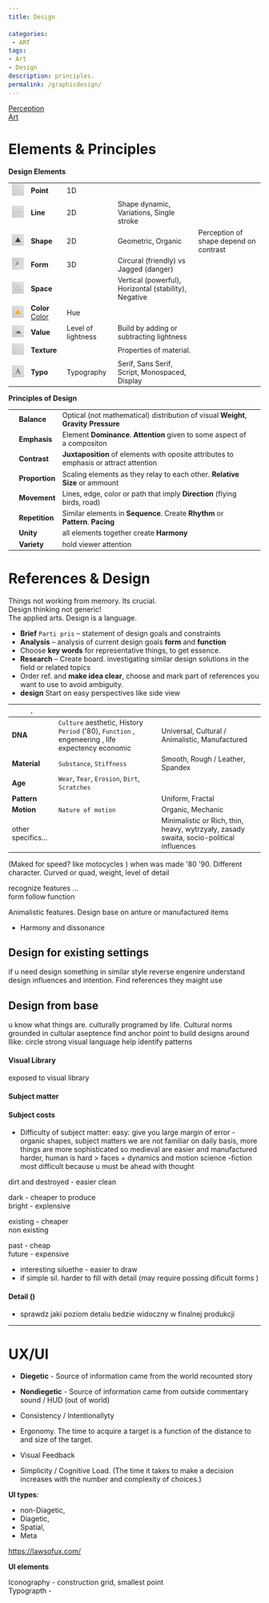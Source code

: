 ```yaml
---
title: Design

categories:
 - ART
tags:
- Art
- Design
description: principles.
permalink: /graphicdesign/
---
```



[Perception](/perception/)    
[Art](/art/)  

# Elements & Principles

 **Design Elements**

| |  |  | | |   
| -| - | - |- |- |
![](/src/gestalt/point.png)  |  **Point** | 1D
![](/src/gestalt/line.png)  |  **Line** | 2D | Shape dynamic, Variations, Single stroke
![](/src/gestalt/shape.png)  |  **Shape** | 2D | Geometric, Organic| Perception of shape depend on contrast
![](/src/gestalt/simplicitysmall.png)  |  **Form** | 3D |Circural (friendly) vs Jagged (danger)
![](/src/gestalt/space.png)  |  **Space** |  |Vertical (powerful), Horizontal (stability),  Negative
![](/src/gestalt/color.png)  |  **Color** [Color](/color/)  | Hue
![](/src/gestalt/value.png)  |  **Value** | Level of lightness | Build by adding or subtracting lightness
![](/src/gestalt/empty.png)  |  **Texture** | | Properties of material.
![](/src/gestalt/a.png)   |  **Typo**  | Typography| Serif, Sans Serif, Script, Monospaced, Display

 **Principles of Design**

 | | |    | |
 | -  | - | - | - |
 |  |  **Balance** | Optical (not mathematical)  distribution of visual **Weight**, **Gravity** **Pressure**
 |  |  **Emphasis** |  Element **Dominance**. **Attention** given to some aspect of a compositon
 |  |  **Contrast** | **Juxtaposition** of elements with oposite attributes to emphasis or attract attention
 |  |  **Proportion**  | Scaling elements as they relay to each other. **Relative Size** or ammount
 |  |  **Movement** | Lines, edge, color or path that imply **Direction** (flying birds, road)
 |  |  **Repetition** | Similar elements in **Sequence**. Create **Rhythm** or **Pattern**. **Pacing**
 |  |  **Unity** | all elements together create **Harmony**
 |  |  **Variety** | hold viewer attention



# References  & Design



 Things not working from memory. Its crucial.    
 Design thinking not generic!   
 The applied arts. Design is a language.


 - **Brief** `Parti pris` – statement of design goals and constraints
 - **Analysis** – analysis of current design goals **form** and **function**  
 - Choose **key words** for representative things, to get essence.
 - **Research** – Create board. investigating similar design solutions in the field or related topics
 - Order ref. and **make idea clear**, choose and mark part of references you want to use to avoid ambiguity.
 - **design**  Start on easy perspectives like side view

 | . | |  |
 | --- | --- |--- |
 |**DNA** | `Culture` aesthetic,  History `Period` ('80), `Function` , engeneering , life expectency economic |Universal, Cultural / Animalistic, Manufactured    
 |**Material** | `Substance`, `Stiffness` | Smooth, Rough / Leather, Spandex
 |**Age**  |`Wear`, `Tear`, `Erosion`, `Dirt`,  `Scratches`  
 |**Pattern** | | Uniform, Fractal
 |**Motion**  | `Nature of motion` | Organic, Mechanic
 |other specifics...   || Minimalistic or Rich, thin, heavy, wytrzyały, zasady swaita, socio-political influences



  (Maked for speed? like motocycles  ) when was made '80 '90. Different character. Curved or quad, weight, level of detail

 recognize features ...  
 form follow function  

 Animalistic features. Design base on anture or manufactured items

 - Harmony and dissonance

 ## Design for existing settings

 if u need design something in similar style reverse engenire understand design influences  and intention. Find references they maight use

 ## Design from base
 u know what things are. culturally programed by life.
 Cultural norms
 grounded in cultular aseptence
 find anchor point to build designs around llike: circle
 strong visual language help identify patterns




 #### Visual Library
 exposed to visual library


 #### Subject matter



 #### Subject costs

 - Difficulty of subject matter:
 easy: give you large margin of error - organic shapes, subject matters we are not familiar on daily basis, more things are more sophisticated so medieval are easier and manufactured harder, human is hard > faces + dynamics and motion
 science -fiction most difficult because u must be ahead with thought

 dirt and destroyed  - easier
 clean  

 dark - cheaper to produce  
 bright - explensive  

 existing - cheaper  
 non existing  

 past - cheap  
 future - expensive  


 - interesting siluethe - easier to draw  
 - if simple sil. harder to fill with detail (may require possing dificult forms )  


 #### Detail ()
 - sprawdz jaki poziom detalu bedzie widoczny w finalnej produkcji



---
# UX/UI


- **Diegetic**  - Source of information came from the world   recounted story
- **Nondiegetic** - Source of information came from outside commentary sound / HUD (out of world)



 - Consistency / Intentionallyty
 - Ergonomy. The time to acquire a target is a function of the distance to and size of the target.
 - Visual Feedback
 - Simplicity / Cognitive Load. (The time it takes to make a decision increases with the number and complexity of choices.)

 **UI types**:
 - non-Diagetic,
 - Diagetic,
 - Spatial,
 - Meta  

 https://lawsofux.com/

 **UI elements**

 Iconography - construction grid, smallest point   
 Typograpth -    
